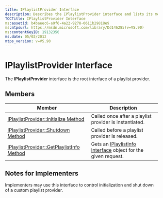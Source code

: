 ```yaml
---
title: IPlaylistProvider Interface
description: Describes the IPlaylistProvider interface and lists its members with links to corresponding documentation.
TOCTitle: IPlaylistProvider Interface
ms:assetid: b4baeec6-a0f6-4a22-9278-0611b29818e9
ms:mtpsurl: https://msdn.microsoft.com/library/Dd146285(v=VS.90)
ms:contentKeyID: 19132356
ms.date: 05/02/2012
mtps_version: v=VS.90
---
```


# IPlaylistProvider Interface

The **IPlaylistProvider** interface is the root interface of a playlist provider.

## Members

|Member|Description|
|--- |--- |
|[IPlaylistProvider::Initialize Method](iplaylistprovider-initialize-method.md)|Called once after a playlist provider is instantiated.|
|[IPlaylistProvider::Shutdown Method](iplaylistprovider-shutdown-method.md)|Called before a playlist provider is released.|
|[IPlaylistProvider::GetPlaylistInfo Method](iplaylistprovider-getplaylistinfo-method.md)|Gets an [IPlaylistInfo Interface](iplaylistinfo-interface.md) object for the given request.|

## Notes for Implementers

Implementers may use this interface to control initialization and shut down of a custom playlist provider.
